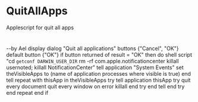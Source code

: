 # QuitAllApps
Applescript for quit all apps
#
--by Ael
display dialog "Quit all applications" buttons {"Cancel", "OK"} default button {"OK"}
if button returned of result = "OK" then
	do shell script "cd `getconf DARWIN_USER_DIR`
rm -rf com.apple.notificationcenter
killall usernoted; killall NotificationCenter"
	tell application "System Events"
		set theVisibleApps to (name of application processes where visible is true)
	end tell
	repeat with thisApp in theVisibleApps
		try
			tell application thisApp
				try
					quit every document
					quit every window
				on error
					killall
				end try
			end tell
		end try
	end repeat
end if
